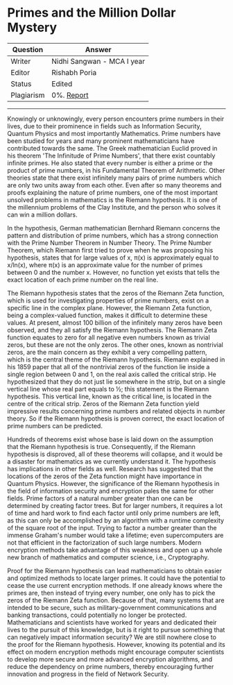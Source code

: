 # Primes and the Million Dollar Mystery


| Question   | Answer                                                            |
| ---------- | ----------------------------------------------------------------- |
| Writer     | Nidhi Sangwan - MCA I year                                      |
| Editor     | Rishabh Poria                                                      |
| Status     | Edited |
| Plagiarism | 0%. [Report](https://github.com/RishPoria/Srijan-2021/blob/main/articles/plagReports/PrimesAndMillionDollarMystery.pdf)|

---

Knowingly or unknowingly, every person encounters prime numbers in their lives, due to their prominence in fields such as Information Security, Quantum Physics and most importantly Mathematics. Prime numbers have been studied for years and many prominent mathematicians have contributed towards the same. The Greek mathematician Euclid proved in his theorem 'The Infinitude of Prime Numbers', that there exist countably infinite primes. He also stated that every number is either a prime or the product of prime numbers, in his Fundamental Theorem of Arithmetic. Other theories state that there exist infinitely many pairs of prime numbers which are only two units away from each other. Even after so many theorems and proofs explaining the nature of prime numbers, one of the most important unsolved problems in mathematics is the Riemann hypothesis. It is one of the millennium problems of the Clay Institute, and the person who solves it can win a million dollars.

In the hypothesis, German mathematician Bernhard Riemann concerns the pattern and distribution of prime numbers, which has a strong connection with the Prime Number Theorem in Number Theory. The Prime Number Theorem, which Riemann first tried to prove when he was proposing his hypothesis, states that for large values of x, π(x) is approximately equal to x/ln(x), where π(x) is an approximate value for the number of primes between 0 and the number x. However, no function yet exists that tells the exact location of each prime number on the real line. 

The Riemann hypothesis states that the zeros of the Riemann Zeta function, which is used for investigating properties of prime numbers, exist on a specific line in the complex plane. However, the Riemann Zeta function, being a complex-valued function, makes it difficult to determine these values. At present, almost 100 billion of the infinitely many zeros have been observed, and they all satisfy the Riemann hypothesis. The Riemann Zeta function equates to zero for all negative even numbers known as trivial zeros, but these are not the only zeros. The other ones, known as nontrivial zeros, are the main concern as they exhibit a very compelling pattern, which is the central theme of the Riemann hypothesis. Riemann explained in his 1859 paper that all of the nontrivial zeros of the function lie inside a single region between 0 and 1, on the real axis called the critical strip. He hypothesized that they do not just lie somewhere in the strip, but on a single vertical line whose real part equals to ½; this statement is the Riemann hypothesis. This vertical line, known as the critical line, is located in the centre of the critical strip. Zeros of the Riemann Zeta function yield impressive results concerning prime numbers and related objects in number theory. So if the Riemann hypothesis is proven correct, the exact location of prime numbers can be predicted.

Hundreds of theorems exist whose base is laid down on the assumption that the Riemann hypothesis is true. Consequently, if the Riemann hypothesis is disproved, all of these theorems will collapse, and it would be a disaster for mathematics as we currently understand it. The hypothesis has implications in other fields as well. Research has suggested that the locations of the zeros of the Zeta function might have importance in Quantum Physics. However, the significance of the Riemann hypothesis in the field of information security and encryption pales the same for other fields. Prime factors of a natural number greater than one can be determined by creating factor trees. But for larger numbers, it requires a lot of time and hard work to find each factor until only prime numbers are left, as this can only be accomplished by an algorithm with a runtime complexity of the square root of the input. Trying to factor a number greater than the immense Graham's number would take a lifetime; even supercomputers are not that efficient in the factorization of such large numbers. Modern encryption methods take advantage of this weakness and open up a whole new branch of mathematics and computer science, i.e., Cryptography.

Proof for the Riemann hypothesis can lead mathematicians to obtain easier and optimized methods to locate larger primes. It could have the potential to cease the use current encryption methods. If one already knows where the primes are, then instead of trying every number, one only has to pick the zeros of the Riemann Zeta function. Because of that, many systems that are intended to be secure, such as military-government communications and banking transactions, could potentially no longer be protected. Mathematicians and scientists have worked for years and dedicated their lives to the pursuit of this knowledge, but is it right to pursue something that can negatively impact information security? We are still nowhere close to the proof for the Riemann hypothesis. However, knowing its potential and its effect on modern encryption methods might encourage computer scientists to develop more secure and more advanced encryption algorithms, and reduce the dependency on prime numbers, thereby encouraging further innovation and progress in the field of Network Security.
